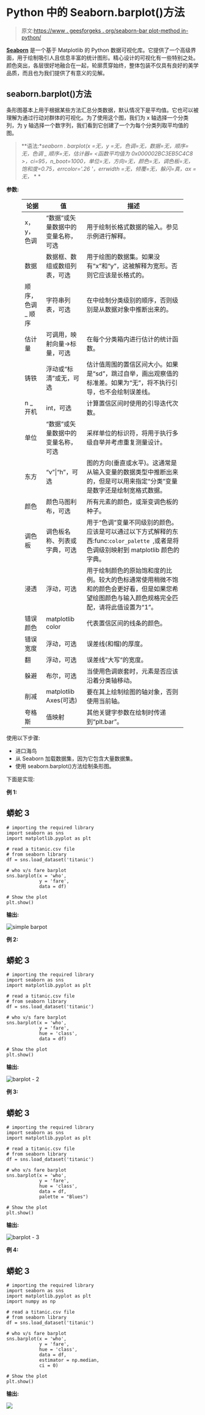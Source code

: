 # Python 中的 Seaborn.barplot()方法

> 原文:[https://www . geesforgeks . org/seaborn-bar plot-method in-python/](https://www.geeksforgeeks.org/seaborn-barplot-method-in-python/)

[**Seaborn**](https://www.geeksforgeeks.org/plotting-graph-using-seaborn-python/) 是一个基于 Matplotlib 的 Python 数据可视化库。它提供了一个高级界面，用于绘制吸引人且信息丰富的统计图形。精心设计的可视化有一些特别之处。颜色突出，各层很好地融合在一起，轮廓贯穿始终，整体包装不仅具有良好的美学品质，而且也为我们提供了有意义的见解。

## seaborn.barplot()方法

条形图基本上用于根据某些方法汇总分类数据，默认情况下是平均值。它也可以被理解为通过行动对群体的可视化。为了使用这个图，我们为 x 轴选择一个分类列，为 y 轴选择一个数字列，我们看到它创建了一个为每个分类列取平均值的图。

> **语法:**seaborn . barplot(x =无，y =无，色调=无，数据=无，顺序=无，色调 _ 顺序=无，估计器= <函数平均值为 0x000002BC3EB5C4C8 >，ci=95，n_boot=1000，单位=无，方向=无，颜色=无，调色板=无，饱和度=0.75，errcolor='.26 '，errwidth =无，倾覆=无，躲闪=真，ax =无，* * *

**参数:**

<figure class="table">

| **论据** | **值** | **描述** |
| --- | --- | --- |
| x，y，色调 | “数据”或矢量数据中的变量名称，可选 | 用于绘制长格式数据的输入。参见示例进行解释。 |
| 数据 | 数据框、数组或数组列表，可选 | 用于绘图的数据集。如果没有“x”和“y”，这被解释为宽形。否则它应该是长格式的。 |
| 顺序，色调 _ 顺序 | 字符串列表，可选 | 在中绘制分类级别的顺序，否则级别是从数据对象中推断出来的。 |
| 估计量 | 可调用，映射向量->标量，可选 | 在每个分类箱内进行估计的统计函数。 |
| 铸铁 | 浮动或“标清”或无，可选 | 估计值周围的置信区间大小。如果是“sd”，跳过自举，画出观察值的标准差。如果为“无”，将不执行引导，也不会绘制误差线。 |
| n _ 开机 | int，可选 | 计算置信区间时使用的引导迭代次数。 |
| 单位 | “数据”或矢量数据中的变量名称，可选 | 采样单位的标识符，将用于执行多级自举并考虑重复测量设计。 |
| 东方 | “v”&#124;“h”，可选 | 图的方向(垂直或水平)。这通常是从输入变量的数据类型中推断出来的，但是可以用来指定“分类”变量是数字还是绘制宽格式数据。 |
| 颜色 | 颜色马图利布，可选 | 所有元素的颜色，或渐变调色板的种子。 |
| 调色板 | 调色板名称、列表或字典，可选 | 用于“色调”变量不同级别的颜色。应该是可以通过以下方式解释的东西:func:`color_palette `,或者是将色调级别映射到 matplotlib 颜色的字典。 |
| 浸透 | 浮动，可选 | 用于绘制颜色的原始饱和度的比例。较大的色标通常使用稍微不饱和的颜色会更好看，但是如果您希望绘图颜色与输入颜色规格完全匹配，请将此值设置为“1”。 |
| 错误颜色 | matplotlib color | 代表置信区间的线条的颜色。 |
| 错误宽度 | 浮动，可选 | 误差线(和帽)的厚度。 |
| 翻 | 浮动，可选 | 误差线“大写”的宽度。 |
| 躲避 | 布尔，可选 | 当使用色调嵌套时，元素是否应该沿着分类轴移动。 |
| 削减 | matplotlib Axes(可选) | 要在其上绘制绘图的轴对象，否则使用当前轴。 |
| 夸格斯 | 值映射 | 其他关键字参数在绘制时传递到“plt.bar”。 |

</figure>

使用以下步骤:

*   进口海鸟
*   从 Seaborn 加载数据集，因为它包含大量数据集。
*   使用 seaborn.barplot()方法绘制条形图。

下面是实现:

**例 1:**

## 蟒蛇 3

```
# importing the required library
import seaborn as sns
import matplotlib.pyplot as plt

# read a titanic.csv file
# from seaborn library
df = sns.load_dataset('titanic')

# who v/s fare barplot
sns.barplot(x = 'who',
            y = 'fare',
            data = df)

# Show the plot
plt.show()
```

**输出:**

![simple barpot](img/e0a76a5dbe3a7a81aae0a86bf2b235cc.png)

**例 2:**

## 蟒蛇 3

```
# importing the required library
import seaborn as sns
import matplotlib.pyplot as plt

# read a titanic.csv file
# from seaborn library
df = sns.load_dataset('titanic')

# who v/s fare barplot
sns.barplot(x = 'who',
            y = 'fare',
            hue = 'class',
            data = df)

# Show the plot
plt.show()
```

**输出:**

![barplot - 2](img/d3560bd0dddae568a69e497d62ab9050.png)

**例 3:**

## 蟒蛇 3

```
# importing the required library
import seaborn as sns
import matplotlib.pyplot as plt

# read a titanic.csv file
# from seaborn library
df = sns.load_dataset('titanic')

# who v/s fare barplot
sns.barplot(x = 'who',
            y = 'fare',
            hue = 'class',
            data = df,
            palette = "Blues")

# Show the plot
plt.show()
```

**输出:**

![barplot - 3](img/bb735db32e6f9e3487b037dac3aa6b36.png)

**例 4:**

## 蟒蛇 3

```
# importing the required library
import seaborn as sns
import matplotlib.pyplot as plt
import numpy as np

# read a titanic.csv file
# from seaborn library
df = sns.load_dataset('titanic')

# who v/s fare barplot
sns.barplot(x = 'who',
            y = 'fare',
            hue = 'class',
            data = df,
            estimator = np.median,
            ci = 0)

# Show the plot
plt.show()
```

**输出:**

![](img/aed377e0b1ecf3e81bc87a47476a55d9.png)